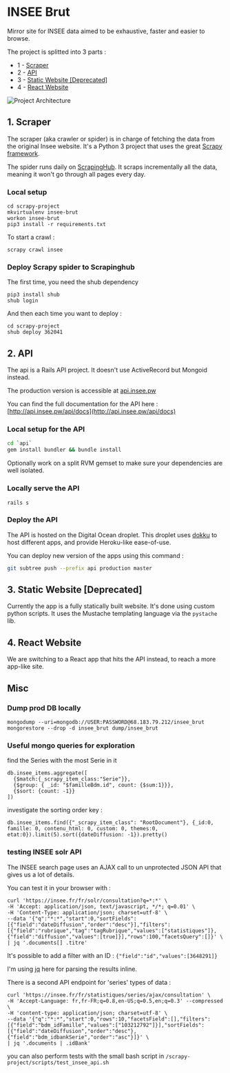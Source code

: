 # INSEE Brut

Mirror site for INSEE data aimed to be exhaustive, faster and easier to browse.

The project is splitted into 3 parts :

- 1 - [Scraper](#scraper)
- 2 - [API](#api)
- 3 - [Static Website [Deprecated]](#static-website-deprecated)
- 4 - [React Website](#react-website)

![Project Architecture](https://www.lucidchart.com/publicSegments/view/0b054d24-4603-4817-b972-1004a0a539ad/image.png)

## 1. Scraper

The scraper (aka crawler or spider) is in charge of fetching the data from the original Insee website.
It's a Python 3 project that uses the great [Scrapy framework](https://scrapy.org/).

The spider runs daily on [ScrapingHub](https://scrapinghub.com/).
It scraps incrementally all the data, meaning it won't go through all pages every day.

### Local setup

```
cd scrapy-project
mkvirtualenv insee-brut
workon insee-brut
pip3 install -r requirements.txt
```

To start a crawl :

```
scrapy crawl insee
```

### Deploy Scrapy spider to Scrapinghub

The first time, you need the shub dependency

```
pip3 install shub
shub login
```

And then each time you want to deploy :

```
cd scrapy-project
shub deploy 362041
```

## 2. API

The api is a Rails API project. It doesn't use ActiveRecord but Mongoid instead.

The production version is accessible at [api.insee.pw](http://api.insee.pw/)

You can find the full documentation for the API here : [http://api.insee.pw/api/docs](http://api.insee.pw/api/docs)

### Local setup for the API

```sh
cd `api`
gem install bundler && bundle install
```

Optionally work on a split RVM gemset to make sure your dependencies are well isolated.

### Locally serve the API

```
rails s
```

### Deploy the API

The API is hosted on the Digital Ocean droplet.
This droplet uses [dokku](http://dokku.viewdocs.io/dokku/) to host different apps, and provide Heroku-like ease-of-use.

You can deploy new version of the apps using this command :

```sh
git subtree push --prefix api production master
```

## 3. Static Website [Deprecated]

Currently the app is a fully statically built website. It's done using custom python scripts. It uses the Mustache templating language via the `pystache` lib.

## 4. React Website

We are switching to a React app that hits the API instead, to reach a more app-like site.

## Misc

### Dump prod DB locally

```
mongodump --uri=mongodb://USER:PASSWORD@68.183.79.212/insee_brut
mongorestore --drop -d insee_brut dump/insee_brut
```

### Useful mongo queries for exploration

find the Series with the most Serie in it

```
db.insee_items.aggregate([
  {$match:{_scrapy_item_class:"Serie"}},
  {$group: { _id: "$familleBdm.id", count: {$sum:1}}},
  {$sort: {count: -1}}
])
```

investigate the sorting order key :

```
db.insee_items.find({"_scrapy_item_class": "RootDocument"}, {_id:0, famille: 0, contenu_html: 0, custom: 0, themes:0, etat:0}).limit(5).sort({dateDiffusion: -1}).pretty()
```

### testing INSEE solr API

The INSEE search page uses an AJAX call to un unprotected JSON API that gives us a lot of details.

You can test it in your browser with :

```
curl 'https://insee.fr/fr/solr/consultation?q=*:*' \
-H 'Accept: application/json, text/javascript, */*; q=0.01' \
-H 'Content-Type: application/json; charset=utf-8' \
--data '{"q":"*:*","start":0,"sortFields":[{"field":"dateDiffusion","order":"desc"}],"filters":[{"field":"rubrique","tag":"tagRubrique","values":["statistiques"]},{"field":"diffusion","values":[true]}],"rows":100,"facetsQuery":[]}' \
| jq '.documents[] .titre'
```

It's possible to add a filter with an ID : `{"field":"id","values":[3648291]}`

I'm using [jq](https://stedolan.github.io/jq/) here for parsing the results inline.

There is a second API endpoint for 'series' types of data :

```
curl 'https://insee.fr/fr/statistiques/series/ajax/consultation' \
-H 'Accept-Language: fr,fr-FR;q=0.8,en-US;q=0.5,en;q=0.3' --compressed \
-H 'content-type: application/json; charset=utf-8' \
--data '{"q":"*:*","start":0,"rows":10,"facetsField":[],"filters":[{"field":"bdm_idFamille","values":["103212792"]}],"sortFields":[{"field":"dateDiffusion","order":"desc"},{"field":"bdm_idbankSerie","order":"asc"}]}' \
| jq '.documents | .idBank'
```

you can also perform tests with the small bash script in `/scrapy-project/scripts/test_insee_api.sh`
